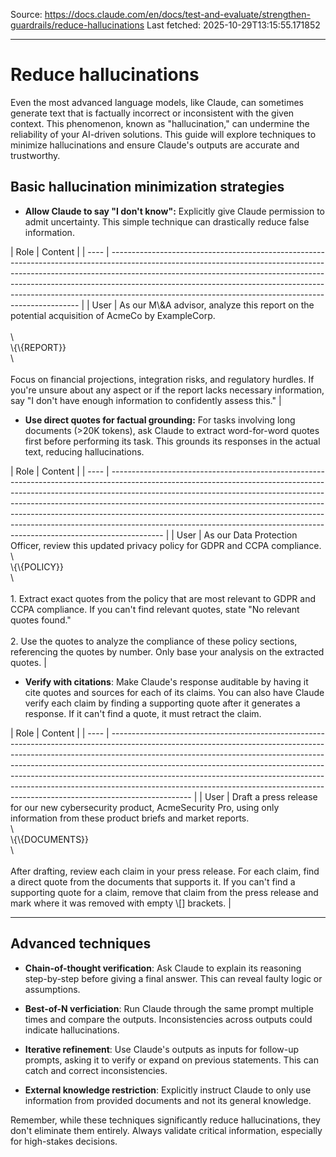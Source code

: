 Source: https://docs.claude.com/en/docs/test-and-evaluate/strengthen-guardrails/reduce-hallucinations
Last fetched: 2025-10-29T13:15:55.171852

---

# Reduce hallucinations

Even the most advanced language models, like Claude, can sometimes generate text that is factually incorrect or inconsistent with the given context. This phenomenon, known as "hallucination," can undermine the reliability of your AI-driven solutions.
This guide will explore techniques to minimize hallucinations and ensure Claude's outputs are accurate and trustworthy.

## Basic hallucination minimization strategies

* **Allow Claude to say "I don't know":** Explicitly give Claude permission to admit uncertainty. This simple technique can drastically reduce false information.

<Accordion title="Example: Analyzing a merger & acquisition report">
  | Role | Content                                                                                                                                                                                                                                                                                                                                                                                        |
  | ---- | ---------------------------------------------------------------------------------------------------------------------------------------------------------------------------------------------------------------------------------------------------------------------------------------------------------------------------------------------------------------------------------------------- |
  | User | As our M\&A advisor, analyze this report on the potential acquisition of AcmeCo by ExampleCorp.<br /><br />\<report><br />\{\{REPORT}}<br />\</report><br /><br />Focus on financial projections, integration risks, and regulatory hurdles. If you're unsure about any aspect or if the report lacks necessary information, say "I don't have enough information to confidently assess this." |
</Accordion>

* **Use direct quotes for factual grounding:** For tasks involving long documents (>20K tokens), ask Claude to extract word-for-word quotes first before performing its task. This grounds its responses in the actual text, reducing hallucinations.

<Accordion title="Example: Auditing a data privacy policy">
  | Role | Content                                                                                                                                                                                                                                                                                                                                                                                                                                                                                           |
  | ---- | ------------------------------------------------------------------------------------------------------------------------------------------------------------------------------------------------------------------------------------------------------------------------------------------------------------------------------------------------------------------------------------------------------------------------------------------------------------------------------------------------- |
  | User | As our Data Protection Officer, review this updated privacy policy for GDPR and CCPA compliance.<br />\<policy><br />\{\{POLICY}}<br />\</policy><br /><br />1. Extract exact quotes from the policy that are most relevant to GDPR and CCPA compliance. If you can't find relevant quotes, state "No relevant quotes found."<br /><br />2. Use the quotes to analyze the compliance of these policy sections, referencing the quotes by number. Only base your analysis on the extracted quotes. |
</Accordion>

* **Verify with citations**: Make Claude's response auditable by having it cite quotes and sources for each of its claims. You can also have Claude verify each claim by finding a supporting quote after it generates a response. If it can't find a quote, it must retract the claim.

<Accordion title="Example: Drafting a press release on a product launch">
  | Role | Content                                                                                                                                                                                                                                                                                                                                                                                                                                                                                                  |
  | ---- | -------------------------------------------------------------------------------------------------------------------------------------------------------------------------------------------------------------------------------------------------------------------------------------------------------------------------------------------------------------------------------------------------------------------------------------------------------------------------------------------------------- |
  | User | Draft a press release for our new cybersecurity product, AcmeSecurity Pro, using only information from these product briefs and market reports.<br />\<documents><br />\{\{DOCUMENTS}}<br />\</documents><br /><br />After drafting, review each claim in your press release. For each claim, find a direct quote from the documents that supports it. If you can't find a supporting quote for a claim, remove that claim from the press release and mark where it was removed with empty \[] brackets. |
</Accordion>

***

## Advanced techniques

* **Chain-of-thought verification**: Ask Claude to explain its reasoning step-by-step before giving a final answer. This can reveal faulty logic or assumptions.

* **Best-of-N verficiation**: Run Claude through the same prompt multiple times and compare the outputs. Inconsistencies across outputs could indicate hallucinations.

* **Iterative refinement**: Use Claude's outputs as inputs for follow-up prompts, asking it to verify or expand on previous statements. This can catch and correct inconsistencies.

* **External knowledge restriction**: Explicitly instruct Claude to only use information from provided documents and not its general knowledge.

<Note>Remember, while these techniques significantly reduce hallucinations, they don't eliminate them entirely. Always validate critical information, especially for high-stakes decisions.</Note>